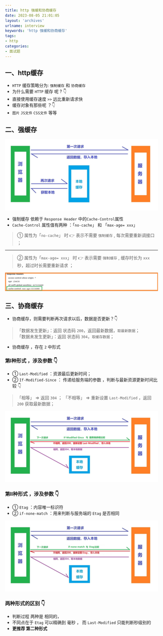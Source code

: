 ```yaml
---
title: http 强缓和协商缓存
date: 2023-08-05 21:01:05
layout: 'archives'
urlname: interview
keywords: 'http 强缓和协商缓存'
tags: 
- http
categories: 
- 面试题
---
```


## 一、http缓存

+ `HTTP` 缓存策略分为: `强制缓存` 和 `协商缓存`
+ 为什么需要 `HTTP` 缓存 呢 ? 👇
+ 直接使用缓存速度 `>>` 远比重新请求快
+ 缓存对象有那些呢 ？👇
+ `图片` `JS文件` `CSS文件` 等等

## 二、强缓存

![](no-062/1.jpg)
+ 强制缓存 依赖于 `Response Header` 中的`Cache-Control`属性
+ `Cache-Control` 属性值有两种 ：「`no-cache`」 和 「`max-age= xxx`」

>① 属性为「`no-cache`」 时 👉 表示不需要 `强制缓存` , 每次需要重新调接口 ；
---
>② 属性为「`max-age= xxx`」 时 👉 表示需要 `强制缓存` , 缓存时长为 `xxx` 秒，超过时长需要重新请求 ；

![](no-062/2.jpg)

## 三、协商缓存
+ 协商缓存，则需要判断再次请求以后，数据是否更新？👇

>「数据发生更新」：返回 状态码 `200`，返回最新数据，`取最新数据`；<br>
「数据未发生更新」：返回 状态码 `304`，`取缓存数据`；

+ 协商缓存 ，存在 `2` 中形式

### 第Ⅰ种形式 ，涉及参数 👇

+ ① `Last-Modified` ：资源最后更新时间；
+ ② `If-Modified-Since` ： 传递给服务端的参数 ，判断与最新资源更新时间比较 👇

>「相等」 => 返回 `304` ； 「不相等」 => 重新设置 `Last-Modified` ，返回 `200` 获取最新数据；

![](no-062/3.jpg)

### 第Ⅱ种形式 ，涉及参数 👇

+ ① `Etag` ：内容唯一标识符
+ ② `if-none-match` ：用来判断与服务端的 `Etag` 是否相同

![](no-062/4.jpg)

### 两种形式的区别 👇

+ 判断过程 两种是 相同的，
+ 不同点在于 `Etag` 可以精确到 毫秒 ， 而 `Last-Modified` 只能判断秒级别的
+ **更推荐 第二种形式**